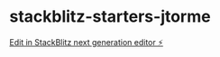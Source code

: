 # stackblitz-starters-jtorme

[Edit in StackBlitz next generation editor ⚡️](https://stackblitz.com/~/github.com/OnVietHung/stackblitz-starters-jtorme)